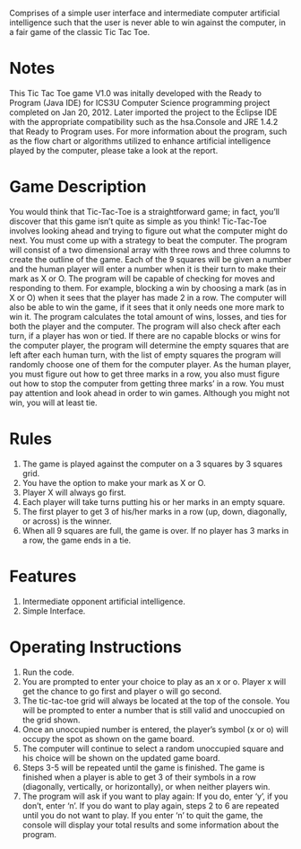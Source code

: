 Comprises of a simple user interface and intermediate computer artificial intelligence such that the user is never able to win against the computer, in a fair game of the classic Tic Tac Toe.
# Notes 
This Tic Tac Toe game V1.0 was initally developed with the Ready to Program (Java IDE) for ICS3U Computer Science programming project completed on Jan 20, 2012. 
Later imported the project to the Eclipse IDE with the appropriate compatibility such as the hsa.Console and JRE 1.4.2 that Ready to Program uses.
For more information about the program, such as the flow chart or algorithms utilized to enhance artificial intelligence played by the computer, please take a look at the report.
# Game Description
You would think that Tic-Tac-Toe is a straightforward game; in fact, you’ll discover that this game isn’t quite as simple as you think! Tic-Tac-Toe involves looking ahead and trying to figure out what the computer might do next. You must come up with a strategy to beat the computer. The program will consist of a two dimensional array with three rows and three columns to create the outline of the game. Each of the 9 squares will be given a number and the human player will enter a number when it is their turn to make their mark as X or O. The program will be capable of checking for moves and responding to them. For example, blocking a win by choosing a mark (as in X or O) when it sees that the player has made 2 in a row. The computer will also be able to win the game, if it sees that it only needs one more mark to win it. The program calculates the total amount of wins, losses, and ties for both the player and the computer. The program will also check after each turn, if a player has won or tied. If there are no capable blocks or wins for the computer player, the program will determine the empty squares that are left after each human turn, with the list of empty squares the program will randomly choose one of them for the computer player. As the human player, you must figure out how to get three marks in a row, you also must figure out how to stop the computer from getting three marks’ in a row. You must pay attention and look ahead in order to win games. Although you might not win, you will at least tie. 

# Rules
1. The game is played against the computer on a 3 squares by 3 squares grid. 
2. You have the option to make your mark as X or O.
3. Player X will always go first.  
4. Each player will take turns putting his or her marks in an empty square.
5. The first player to get 3 of his/her marks in a row (up, down, diagonally, or across) is the winner. 
6. When all 9 squares are full, the game is over. If no player has 3 marks in a row, the game ends in a tie.

# Features
1. Intermediate opponent artificial intelligence.
2. Simple Interface.

# Operating Instructions
1.	Run the code.
2.	You are prompted to enter your choice to play as an x or o. Player x will get the chance to go first and player o will go second.
3.	The tic-tac-toe grid will always be located at the top of the console. You will be prompted to enter a number that is still valid and unoccupied on the grid shown. 
4.	Once an unoccupied number is entered, the player’s symbol (x or o) will occupy the spot as shown on the game board. 
5.	The computer will continue to select a random unoccupied square and his choice will be shown on the updated game board.
6.	Steps 3-5 will be repeated until the game is finished. The game is finished when a player is able to get 3 of their symbols in a row (diagonally, vertically, or horizontally), or when neither players win. 
7.	The program will ask if you want to play again: If you do, enter ‘y’, if you don’t, enter ‘n’. If you do want to play again, steps 2 to 6 are repeated until you do not want to play. If you enter ‘n’ to quit the game, the console will display your total results and some information about the program. 

